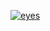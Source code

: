 [![eyes](https://github.com/user-attachments/assets/4c4b0a3f-461f-4a90-bbbc-9c45e15ee5a5 "Alexis Kofman")](https://github.com/akofman)

<!--
**akofman/akofman** is a ✨ _special_ ✨ repository because its `README.md` (this file) appears on your GitHub profile.

Here are some ideas to get you started:

- 🔭 I’m currently working on ...
- 🌱 I’m currently learning ...
- 👯 I’m looking to collaborate on ...
- 🤔 I’m looking for help with ...
- 💬 Ask me about ...
- 📫 How to reach me: ...
- 😄 Pronouns: ...
- ⚡ Fun fact: ...
-->
